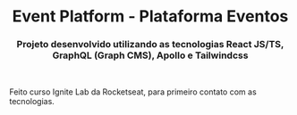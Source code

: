 <p align="center">
    <h1 align="center">Event Platform - Plataforma Eventos</h1>
    <h3 align="center">Projeto desenvolvido utilizando as tecnologias React JS/TS, GraphQL (Graph CMS), Apollo e Tailwindcss</h3>
    <br>
    <p>Feito curso Ignite Lab da Rocketseat, para primeiro contato com as tecnologias.</p>
</p>
